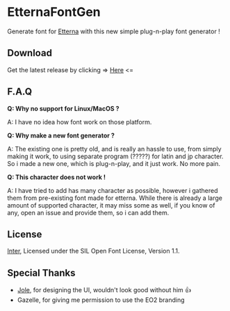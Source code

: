 # EtternaFontGen
Generate font for [Etterna](https://etternaonline.com/) with this new simple plug-n-play font generator !

## Download
Get the latest release by clicking => [Here](https://github.com/Yasha-jin/EtternaFontGen/releases/latest) <=

## F.A.Q
**Q: Why no support for Linux/MacOS ?**

A: I have no idea how font work on those platform.

**Q: Why make a new font generator ?**

A: The existing one is pretty old, and is really an hassle to use, from simply making it work, to using separate program (?????) for latin and jp character. So i made a new one, which is plug-n-play, and it just work. No more pain.

**Q: This character does not work !**

A: I have tried to add has many character as possible, however i gathered them from pre-existing font made for etterna. While there is already a large amount of supported character, it may miss some as well, if you know of any, open an issue and provide them, so i can add them.

## License
[Inter](https://fonts.google.com/specimen/Inter), Licensed under the SIL Open Font License, Version 1.1.

## Special Thanks
- [Jole](https://github.com/Jolomann), for designing the UI, wouldn't look good without him 👍
- Gazelle, for giving me permission to use the EO2 branding